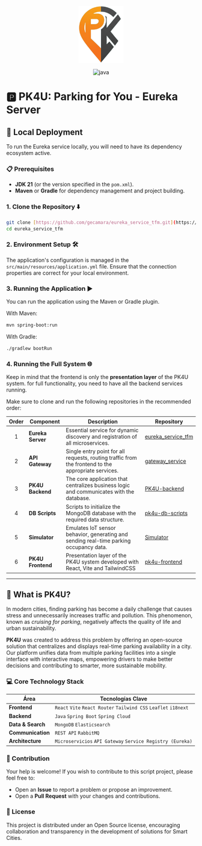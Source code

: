 <p align="center">
  <img src="https://github.com/Jefffer/pk4u-frontend/blob/main/public/logo-transparent.png" alt="PK4U Logo" width="120"/>  
</p>

<p align="center">
  <img src="https://miro.medium.com/v2/resize:fit:720/format:webp/1*-uckV8DOh3l0bCvqZ73zYg.png" alt="java" width="280"/>
</p>

# 🅿️ PK4U: Parking for You - Eureka Server



## 🚀 Local Deployment

To run the Eureka service locally, you will need to have its dependency ecosystem active.

### **📋 Prerequisites**

-   **JDK 21** (or the version specified in the `pom.xml`).
-   **Maven** or **Gradle** for dependency management and project building.

### **1. Clone the Repository ⬇️**

```bash
git clone [https://github.com/gecamara/eureka_service_tfm.git](https://github.com/gecamara/eureka_service_tfm.git)
cd eureka_service_tfm
```

### 2. Environment Setup 🛠️
The application's configuration is managed in the `src/main/resources/application.yml` file. Ensure that the connection properties are correct for your local environment.

### 3. Running the Application ▶️
You can run the application using the Maven or Gradle plugin.

With Maven:

```bash
mvn spring-boot:run
```

With Gradle:

```bash
./gradlew bootRun
```

### 4. Running the Full System 🌐
Keep in mind that the frontend is only the **presentation layer** of the PK4U system. for full functionality, you need to have all the backend services running.

Make sure to clone and run the following repositories in the recommended order:

| Order | Component             | Description                                                                                          | Repository                                                                    |
| :---: | --------------------- | ---------------------------------------------------------------------------------------------------- | ----------------------------------------------------------------------------- |
|   1   | **Eureka Server** | Essential service for dynamic discovery and registration of all microservices.                       | [eureka_service_tfm](https://github.com/gecamara/eureka_service_tfm)       |
|   2   | **API Gateway** | Single entry point for all requests, routing traffic from the frontend to the appropriate services.  | [gateway_service](https://github.com/gecamara/gateway_service)         |
|   3   | **PK4U Backend** | The core application that centralizes business logic and communicates with the database.             | [PK4U-backend](https://github.com/MMunozLo/PK4U-backend.git)         |
|   4   | **DB Scripts** | Scripts to initialize the MongoDB database with the required data structure.                         | [pk4u-db-scripts](https://github.com/Jefffer/pk4u-db-scripts)           |
|   5   | **Simulator** | Emulates IoT sensor behavior, generating and sending real-time parking occupancy data.               | [Simulator](https://github.com/MMunozLo/Simulator)                   |
|   6   | **PK4U Frontend** | Presentation layer of the PK4U system developed with React, Vite and TailwindCSS              | [pk4u-frontend](https://github.com/Jefffer/pk4u-frontend)                   |

---
## 🌟 What is PK4U?

In modern cities, finding parking has become a daily challenge that causes stress and unnecessarily increases traffic and pollution. This phenomenon, known as _cruising for parking_, negatively affects the quality of life and urban sustainability.

**PK4U** was created to address this problem by offering an open-source solution that centralizes and displays real-time parking availability in a city. Our platform unifies data from multiple parking facilities into a single interface with interactive maps, empowering drivers to make better decisions and contributing to smarter, more sustainable mobility.

### 💻 Core Technology Stack

| Área                | Tecnologías Clave                                                              |
| ------------------- | ------------------------------------------------------------------------------ |
| **Frontend** | `React` `Vite` `React Router` `Tailwind CSS` `Leaflet` `i18next`                 |
| **Backend** | `Java` `Spring Boot` `Spring Cloud`                                            |
| **Data & Search**| `MongoDB` `Elasticsearch`                                                      |
| **Communication** | `REST API` `RabbitMQ`                                                          |
| **Architecture** | `Microservicios` `API Gateway` `Service Registry (Eureka)`                     |

### 🤝 Contribution
Your help is welcome! If you wish to contribute to this script project, please feel free to:

* Open an **Issue** to report a problem or propose an improvement.
* Open a **Pull Request** with your changes and contributions.

### 📄 License
This project is distributed under an Open Source license, encouraging collaboration and transparency in the development of solutions for Smart Cities.

